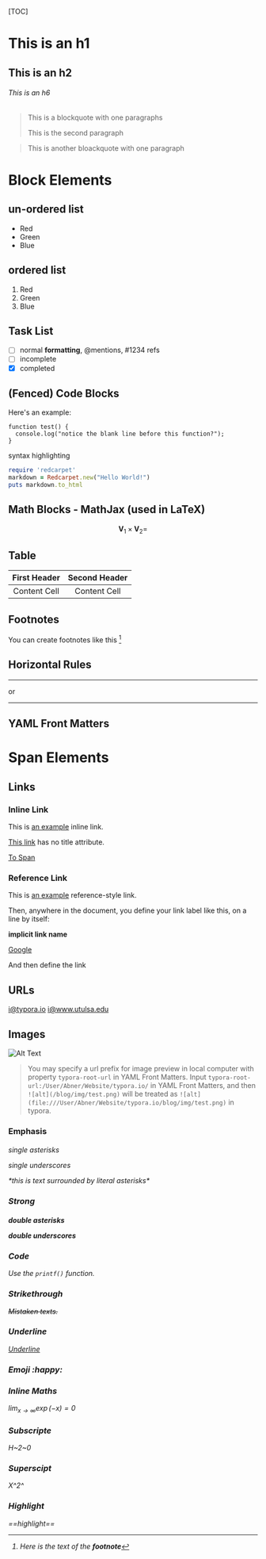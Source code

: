 [TOC]



# This is an h1

## This is an h2
###### This is an h6


> This is a blockquote with one paragraphs
>
> This is the second paragraph

> This is another bloackquote with one paragraph


# Block Elements
## un-ordered list
* Red
* Green
* Blue

## ordered list
1. Red
2. Green
3. Blue

## Task List

- [ ] normal **formatting**, @mentions, #1234 refs
- [ ] incomplete
- [x] completed

## (Fenced) Code Blocks

Here's an example:

```
function test() {
  console.log("notice the blank line before this function?");
}
```

syntax highlighting

```ruby
require 'redcarpet'
markdown = Redcarpet.new("Hello World!")
puts markdown.to_html
```


## Math Blocks - MathJax (used in LaTeX)

$$
\mathbf{V}_1 \times \mathbf{V}_2 = 
$$


## Table

| First Header | Second Header |
| :----------: | :-----------: |
| Content Cell | Content Cell  |




## Footnotes

You can create footnotes like this [^footnote]

[^footnote]: Here is the *text* of the **footnote**



## Horizontal Rules

---

or 

***

## YAML Front Matters





# Span Elements


## Links

### Inline Link

This is [an example](http://example.com/ "Title") inline link.

[This link](http://example.net/) has no title attribute.

[To Span](#Block_Elements)



### Reference Link

This is [an example][id] reference-style link.

Then, anywhere in the document, you define your link label like this, on a line by itself:

[id]: http://example.com/ "Optional Title Here"



**implicit link name**

[Google][]

And then define the link

[Google]: http://google.com/



## URLs



<i@typora.io>
<i@www.utulsa.edu>







## Images

![Alt Text](http://lorempixel.com/400/200/animals "Optional Title")


> You may specify a url prefix for image preview in local computer with property `typora-root-url` in YAML Front Matters. Input `typora-root-url:/User/Abner/Website/typora.io/` in YAML Front Matters, and then `![alt](/blog/img/test.png)` will be treated as `![alt](file:///User/Abner/Website/typora.io/blog/img/test.png)` in typora.









### Emphasis

#### <em>

*single asterisks*

_single underscores_



\*this is text surrounded by literal asterisks\*



### Strong

#### <stong>

**double asterisks**

__double underscores__



### Code

Use the `printf()` function.



### Strikethrough

~~Mistaken texts.~~



### Underline

<u>Underline</u>





### Emoji :happy:



### Inline Maths

$\lim_{x \to \infty} \exp(-x) = 0$



### Subscripte

H~2~0

### Superscipt

X^2^



### Highlight

==highlight==










